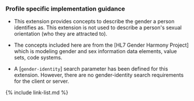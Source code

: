 ### Profile specific implementation guidance

- This extension provides concepts to describe the gender a person identifies as. This extension is not used to describe a person's sexual orientation (who they are attracted to).
- The concepts included here are from the [HL7 Gender Harmony Project]  which is modeling gender and sex information data elements, value sets, code systems.

- A<!-- [`race`]--><!--n [`ethnicity`]--> [`gender-identity`] search parameter has been defined for this extension.  However, there are no  <!--race--><!--ethnicity-->gender-identity search requirements for the client or server.

{% include link-list.md %}
